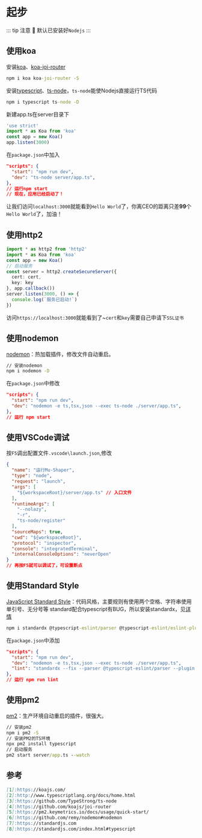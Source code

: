 # 起步

::: tip 注意
:loudspeaker: 默认已安装好`Nodejs`
:::

## 使用koa

安装[koa][1]、[koa-joi-router][4]
```cmd
npm i koa koa-joi-router -S
```

安装[typescript][2]、[ts-node][3]，`ts-node`能使Nodejs直接运行TS代码
```cmd
npm i typescript ts-node -D
```

新建app.ts在server目录下
```ts
'use strict'
import * as Koa from 'koa'
const app = new Koa()
app.listen(3000)
```

在`package.json`中加入
```json {3}
"scripts": {
  "start": "npm run dev",
  "dev": "ts-node server/app.ts",
},
// 运行npm start
// 现在，应用已经启动了！
```

让我们访问`localhost:3000`就能看到`Hello World`了，你离CEO的距离只差**99**个`Hello World`了，加油！

## 使用http2

```ts
import * as http2 from 'http2'
import * as Koa from 'koa'
const app = new Koa()
// 启动服务
const server = http2.createSecureServer({
  cert: cert,
  key: key
}, app.callback())
server.listen(3000, () => {
  console.log(`服务已启动!`)
})
```

访问`https://localhost:3000`就能看到了~`cert`和`key`需要自己申请下`SSL证书`

## 使用nodemon

[nodemon][6]：热加载插件，修改文件自动重启。
```cmd
// 安装nodemon
npm i nodemon -D
```

在`package.json`中修改
```json {3}
"scripts": {
  "start": "npm run dev",
  "dev": "nodemon -e ts,tsx,json --exec ts-node ./server/app.ts",
},
// 运行 npm start
```

## 使用VSCode调试
按`F5`调出配置文件`.vscode\launch.json`,修改
```json
{
  "name": "运行Mu-Shaper",
  "type": "node",
  "request": "launch",
  "args": [
    "${workspaceRoot}/server/app.ts" // 入口文件
  ],
  "runtimeArgs": [
    "--nolazy",
    "-r",
    "ts-node/register"
  ],
  "sourceMaps": true,
  "cwd": "${workspaceRoot}",
  "protocol": "inspector",
  "console": "integratedTerminal",
  "internalConsoleOptions": "neverOpen"
}
// 再按F5就可以调试了，可设置断点
```

## 使用Standard Style
[JavaScript Standard Style][7]：代码风格，主要规则有使用两个空格、字符串使用单引号、无分号等
standard配合typescript有BUG，所以安装standardx，见[详情][8]
```cmd
npm i standardx @typescript-eslint/parser @typescript-eslint/eslint-plugin -D
```

在`package.json`中添加
```json {4}
"scripts": {
  "start": "npm run dev",
  "dev": "nodemon -e ts,tsx,json --exec ts-node ./server/app.ts",
  "lint": "standardx --fix --parser @typescript-eslint/parser --plugin @typescript-eslint/eslint-plugin **/*.ts",
},
// 运行 npm run lint
```

## 使用pm2
[pm2][5]：生产环境自动重启的插件，很强大。
```cmd
// 安装pm2
npm i pm2 -S
// 安装PM2的TS环境
npx pm2 install typescript
// 启动服务
pm2 start server/app.ts --watch
```

## 参考
```markdown
[1]:https://koajs.com/
[2]:http://www.typescriptlang.org/docs/home.html
[3]:https://github.com/TypeStrong/ts-node
[4]:https://github.com/koajs/joi-router
[5]:https://pm2.keymetrics.io/docs/usage/quick-start/
[6]:https://github.com/remy/nodemon#nodemon
[7]:https://standardjs.com
[8]:https://standardjs.com/index.html#typescript
```

[1]:https://koajs.com/
[2]:http://www.typescriptlang.org/docs/home.html
[3]:https://github.com/TypeStrong/ts-node
[4]:https://www.helplib.com/GitHub/article_116239
[5]:https://pm2.keymetrics.io/docs/usage/quick-start/
[6]:https://github.com/remy/nodemon#nodemon
[7]:https://standardjs.com/readme-zhcn.html
[8]:https://standardjs.com/index.html#typescript
